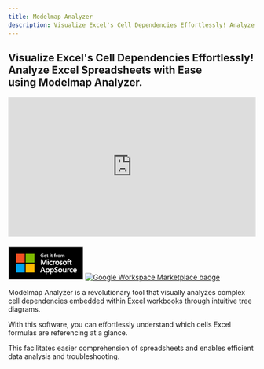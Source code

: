 ```yaml
---
title: Modelmap Analyzer
description: Visualize Excel's Cell Dependencies Effortlessly! Analyze Excel Spreadsheets with Ease using Modelmap Analyzer.
---
```


<h2 class="text-center">
  Visualize Excel's Cell Dependencies Effortlessly!<br>
  Analyze Excel Spreadsheets with Ease<br>
  using Modelmap Analyzer.
</h2>

<div style="padding:56.25% 0 0 0;position:relative;margin-bottom:20px" class="video"><iframe src="https://player.vimeo.com/video/916960715?h=4ef4aa50fa&amp;badge=0&amp;muted=1&amp;background=1&amp;autopause=0&amp;player_id=0&amp;app_id=58479&amp;autoplay=1&amp;loop=1&amp;title=0&amp;playsinline=1&amp;keyboard=0&amp;controls=0" frameborder="0" allow="autoplay; fullscreen; picture-in-picture" style="position:absolute;top:0;left:0;width:100%;height:100%;" title="Modelmap Analyzer Demo"></iframe></div><script src="https://player.vimeo.com/api/player.js"></script>

<a href="https://appsource.microsoft.com/product/office/WA200006896?tab=Overview" target="_blank"><img src="assets/img/MS_AppSource.png" alt="Get it from Microsoft AppSource" height="68"></a>
<a href="https://workspace.google.com/marketplace/app/modelmap_analyzer/239836082546" target="_blank" aria-label="Get it from the Google Workspace Marketplace">
  <img alt="Google Workspace Marketplace badge" alt-text="Get it from the Google Workspace Marketplace" src="https://workspace.google.com/static/img/marketplace/en/gwmBadge.svg?" style="height: 68px">
</a>

Modelmap Analyzer is a revolutionary tool that visually analyzes complex cell dependencies embedded within Excel workbooks through intuitive tree diagrams.

With this software, you can effortlessly understand which cells Excel formulas are referencing at a glance.

This facilitates easier comprehension of spreadsheets and enables efficient data analysis and troubleshooting.
